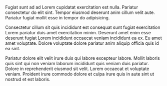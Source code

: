 Fugiat sunt ad ad Lorem cupidatat exercitation est nulla. Pariatur consectetur do elit sint. Tempor eiusmod deserunt anim cillum velit aute. Pariatur fugiat mollit esse in tempor do adipisicing.

Consectetur cillum sit quis incididunt est consequat sunt fugiat exercitation Lorem pariatur duis amet exercitation minim. Deserunt amet enim esse deserunt fugiat Lorem incididunt occaecat veniam incididunt ea ex. Eu amet amet voluptate. Dolore voluptate dolore pariatur anim aliquip officia quis id ea sint.

Pariatur dolore elit velit irure duis qui labore excepteur labore. Mollit laboris quis sint qui non veniam laborum incididunt quis veniam duis pariatur. Dolore in reprehenderit eiusmod sit velit. Lorem occaecat et voluptate veniam. Proident irure commodo dolore et culpa irure quis in aute sint ut nostrud et est laboris.